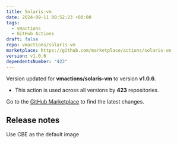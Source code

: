```yaml
---
title: Solaris-vm
date: 2024-09-11 00:52:23 +00:00
tags:
  - vmactions
  - GitHub Actions
draft: false
repo: vmactions/solaris-vm
marketplace: https://github.com/marketplace/actions/solaris-vm
version: v1.0.6
dependentsNumber: "423"
---
```



Version updated for **vmactions/solaris-vm** to version **v1.0.6**.
- This action is used across all versions by **423** repositories.

Go to the [GitHub Marketplace](https://github.com/marketplace/actions/solaris-vm) to find the latest changes.

## Release notes

Use CBE as the default image
